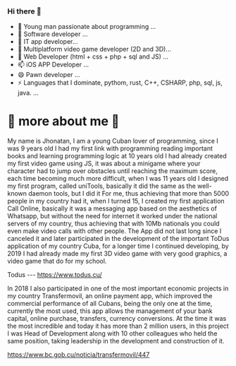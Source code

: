 ### Hi there 👋

<!--
**eltiojhon7/eltiojhon7** is a ✨ _special_ ✨ repository because its `README.md` (this file) appears on your GitHub profile.

Here are some ideas to get you started:

- 🔭 I’m currently working on ...
- 🌱 I’m currently learning ...
- 👯 I’m looking to collaborate on ...
- 🤔 I’m looking for help with ...
- 💬 Ask me about ...
- 📫 How to reach me: ...
- 😄 Pronouns: ...
- ⚡ Fun fact: ...
-->
- 🔭 Young man passionate about programming ...
- 🌱 Software developer ...
- 👯 IT app developer...
- 🤔 Multiplatform video game developer (2D and 3D)...
- 💬 Web Developer (html + css + php + sql and JS) ...
- 📫 iOS APP Developer ...
- 😄 Pawn developer ...
- ⚡ Languages ​​that I dominate, pythom, rust, C++, CSHARP, php, sql, js, java. ...

# 👀 more about me 👀

My name is Jhonatan, I am a young Cuban lover of programming, since I was 9 years old I had my first link with programming reading important books and learning programming logic at 10 years old I had already created my first video game using JS, it was about a minigame where your character had to jump over obstacles until reaching the maximum score, each time becoming much more difficult, when I was 11 years old I designed my first program, called uniTools, basically it did the same as the well-known daemon tools, but I did it For me, thus achieving that more than 5000 people in my country had it, when I turned 15, I created my first application Call Online, basically it was a messaging app based on the aesthetics of Whatsapp, but without the need for internet it worked under the national servers of my country, thus achieving that with 10Mb nationals you could even make video calls with other people. The App did not last long since I canceled it and later participated in the development of the important ToDus application of my country Cuba, for a longer time I continued developing, by 2019 I had already made my first 3D video game with very good graphics, a video game that do for my school.

Todus --- https://www.todus.cu/

In 2018 I also participated in one of the most important economic projects in my country Transfermovil, an online payment app, which improved the commercial performance of all Cubans, being the only one at the time, currently the most used, this app allows the management of your bank capital, online purchase, transfers, currency conversions. At the time it was the most incredible and today it has more than 2 million users, in this project I was Head of Development along with 10 other colleagues who held the same position, taking leadership in the development and construction of it.


https://www.bc.gob.cu/noticia/transfermovil/447

